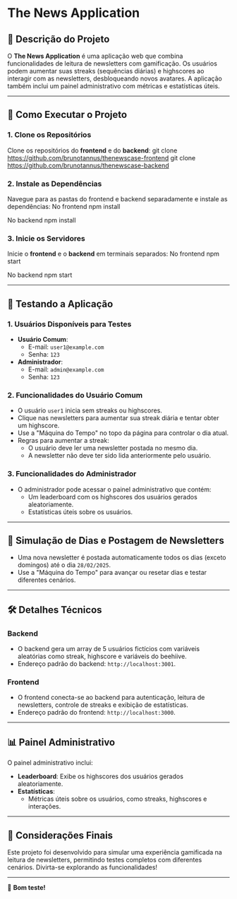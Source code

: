 # The News Application

## 📖 **Descrição do Projeto**

O **The News Application** é uma aplicação web que combina funcionalidades de leitura de newsletters com gamificação. Os usuários podem aumentar suas streaks (sequências diárias) e highscores ao interagir com as newsletters, desbloqueando novos avatares. A aplicação também inclui um painel administrativo com métricas e estatísticas úteis.

---

## 🚀 **Como Executar o Projeto**

### 1. **Clone os Repositórios**

Clone os repositórios do **frontend** e do **backend**:
git clone https://github.com/brunotannus/thenewscase-frontend
git clone https://github.com/brunotannus/thenewscase-backend

### 2. **Instale as Dependências**

Navegue para as pastas do frontend e backend separadamente e instale as dependências:
No frontend
npm install

No backend
npm install

### 3. **Inicie os Servidores**

Inicie o **frontend** e o **backend** em terminais separados:
No frontend
npm start

No backend
npm start

---

## 🧪 **Testando a Aplicação**

### 1. **Usuários Disponíveis para Testes**

- **Usuário Comum**:
  - E-mail: `user1@example.com`
  - Senha: `123`
- **Administrador**:
  - E-mail: `admin@example.com`
  - Senha: `123`

### 2. **Funcionalidades do Usuário Comum**

- O usuário `user1` inicia sem streaks ou highscores.
- Clique nas newsletters para aumentar sua streak diária e tentar obter um highscore.
- Use a "Máquina do Tempo" no topo da página para controlar o dia atual.
- Regras para aumentar a streak:
  - O usuário deve ler uma newsletter postada no mesmo dia.
  - A newsletter não deve ter sido lida anteriormente pelo usuário.

### 3. **Funcionalidades do Administrador**

- O administrador pode acessar o painel administrativo que contém:
  - Um leaderboard com os highscores dos usuários gerados aleatoriamente.
  - Estatísticas úteis sobre os usuários.

---

## 📅 **Simulação de Dias e Postagem de Newsletters**

- Uma nova newsletter é postada automaticamente todos os dias (exceto domingos) até o dia `28/02/2025`.
- Use a "Máquina do Tempo" para avançar ou resetar dias e testar diferentes cenários.

---

## 🛠️ **Detalhes Técnicos**

### Backend

- O backend gera um array de 5 usuários fictícios com variáveis aleatórias como streak, highscore e variáveis do beehiive.
- Endereço padrão do backend: `http://localhost:3001`.

### Frontend

- O frontend conecta-se ao backend para autenticação, leitura de newsletters, controle de streaks e exibição de estatísticas.
- Endereço padrão do frontend: `http://localhost:3000`.

---

## 📊 **Painel Administrativo**

O painel administrativo inclui:

- **Leaderboard**: Exibe os highscores dos usuários gerados aleatoriamente.
- **Estatísticas**:
  - Métricas úteis sobre os usuários, como streaks, highscores e interações.

---

## 📝 **Considerações Finais**

Este projeto foi desenvolvido para simular uma experiência gamificada na leitura de newsletters, permitindo testes completos com diferentes cenários. Divirta-se explorando as funcionalidades!

---

🎉 **Bom teste!**
